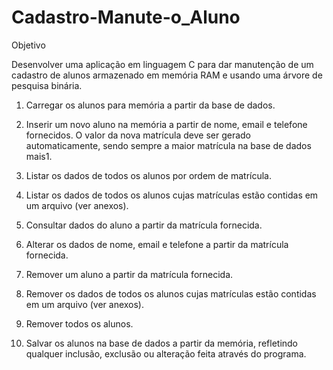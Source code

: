 # Cadastro-Manute-o_Aluno

Objetivo

Desenvolver uma aplicação em linguagem C para dar manutenção de um cadastro de alunos armazenado em
memória RAM e usando uma árvore de pesquisa binária.

1. Carregar os alunos para memória a partir da base de dados.

2. Inserir um novo aluno na memória a partir de nome, email e telefone fornecidos. O valor da nova
matrícula deve ser gerado automaticamente, sendo sempre a maior matrícula na base de dados mais1.

3. Listar os dados de todos os alunos por ordem de matrícula.

4. Listar os dados de todos os alunos cujas matrículas estão contidas em um arquivo (ver anexos).

5. Consultar dados do aluno a partir da matrícula fornecida.

6. Alterar os dados de nome, email e telefone a partir da matrícula fornecida.

7. Remover um aluno a partir da matrícula fornecida.

8. Remover os dados de todos os alunos cujas matrículas estão contidas em um arquivo (ver
anexos).

9. Remover todos os alunos.

10. Salvar os alunos na base de dados a partir da memória, refletindo qualquer inclusão, exclusão ou
alteração feita através do programa.
